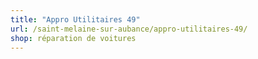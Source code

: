 ```yaml
---
title: "Appro Utilitaires 49"
url: /saint-melaine-sur-aubance/appro-utilitaires-49/
shop: réparation de voitures
---
```

